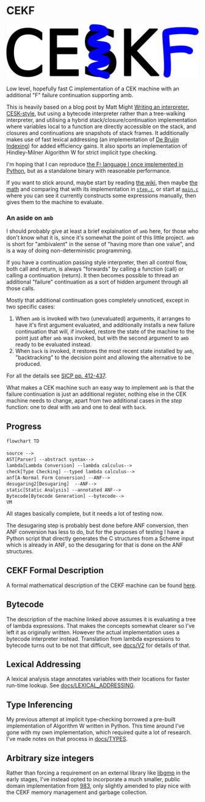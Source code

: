 # CEKF

![logo](./docs/CEKF.png)

Low level, hopefully fast C implementation of a CEK machine with an
additional "F" failure continuation supporting amb.

This is heavily based on a blog post by Matt Might [Writing an
interpreter, CESK-style](https://matt.might.net/articles/cesk-machines/),
but using a bytecode interpreter rather than a tree-walking interpreter,
and utilising a hybrid stack/closure/continuation implementation where
variables local to a function are directly accessible on the stack, and
closures and continuations are snapshots of stack frames. It additionally
makes use of fast lexical addressing (an implementation of
[De Bruijn Indexing](https://en.wikipedia.org/wiki/De_Bruijn_index)) for
added efficiency gains. It also sports an implementation of Hindley-Milner
Algorithm W for strict implicit type checking.

I'm hoping that I can reproduce [the F♮ language I once implemented
in Python](https://github.com/billhails/PyScheme), but as a standalone
binary with reasonable performance.

If you want to stick around, maybe start by reading [the wiki]([wiki](https://github.com/billhails/CEKF/wiki)), then maybe [the math](docs/MATH.md)
and comparing that with its implementation in [`step.c`](src/step.c), or
start at [`main.c`](src/main.c) where you can see it currently constructs
some expressions manually, then gives them to the machine to evaluate.

### An aside on `amb`

I should probably give at least a brief explaination of `amb` here, for
those who don't know what it is, since it's somewhat the point of this
little project. `amb` is short for "ambivalent" in the sense of "having
more than one value", and is a way of doing non-deterministic programming.

If you have a continuation passing style interpreter, then all control
flow, both call and return, is always "forwards" by calling a function
(call) or calling a continuation (return). It then becomes possible to
thread an additional "failure" continuation as a sort of hidden argument
through all those calls.

Mostly that additional continuation goes completely unnoticed, except
in two specific cases:

1. When `amb` is invoked with two (unevaluated) arguments, it arranges
   to have it's first argument evaluated, and additionally installs a new
   failure continuation that will, if invoked, restore the state of the
   machine to the point just after `amb` was invoked, but with the second
   argument to `amb` ready to be evaluated instead.
2. When `back` is invoked, it restores the most recent state installed by
   `amb`, "backtracking" to the decision point and allowing the alternative
   to be produced.

For all the details see [SICP pp.
412-437](https://mitp-content-server.mit.edu/books/content/sectbyfn/books_pres_0/6515/sicp.zip/full-text/book/book-Z-H-28.html#%_sec_4.3).

What makes a CEK machine such an easy way to implement `amb` is that
the failure continuation is just an additional register, nothing else
in the CEK machine needs to change, apart from two additional cases in
the $step$ function: one to deal with `amb` and one to deal with `back`.

## Progress

```mermaid
flowchart TD

source -->
AST[Parser] --abstract syntax-->  
lambda[Lambda Conversion] --lambda calculus-->  
check[Type Checking] --typed lambda calculus-->
anf[A-Normal Form Conversion] --ANF-->  
desugaring2[Desugaring]  --ANF-->
static[Static Analysis] --annotated ANF-->  
Bytecode[Bytecode Generation] --bytecode-->
VM
```
All stages basically complete, but it needs a lot of testing now.

The desugaring step is probably best done before ANF conversion, then ANF conversion has less to do, but
for the purposes of testing I have a Python script that directly generates the C structures from
a Scheme input which is already in ANF, so the desugaring for that is done on the ANF structures.

## CEKF Formal Description

A formal mathematical description of the CEKF machine can be found [here](docs/MATH.md).

## Bytecode

The description of the machine linked above assumes it is evaluating a tree of
lambda expressions. That makes the concepts somewhat clearer so I've left
it as originally written. However the actual implementation uses a bytecode
interpreter instead. Translation from lambda expressions to bytecode turns
out to be not that difficult, see [docs/V2](docs/V2.md) for details of that.

## Lexical Addressing

A lexical analysis stage annotates variables with their locations for faster
run-time lookup. See [docs/LEXICAL_ADDRESSING](docs/LEXICAL_ADDRESSING.md).

## Type Inferencing

My previous attempt at implicit type-checking borrowed a pre-built
implementation of Algorithm W written in Python. This time around I've
gone with my own implementation, which required quite a lot of research.
I've made notes on that process in [docs/TYPES](docs/TYPES.md).

## Arbitrary size integers

Rather than forcing a requirement on an external library like
[libgmp](https://gmplib.org/) in the early stages, I've instead
opted to incorporate a much smaller, public domain implementation
from [983](https://github.com/983/bigint), only slightly amended to
play nice with the CEKF memory management and garbage collection.
